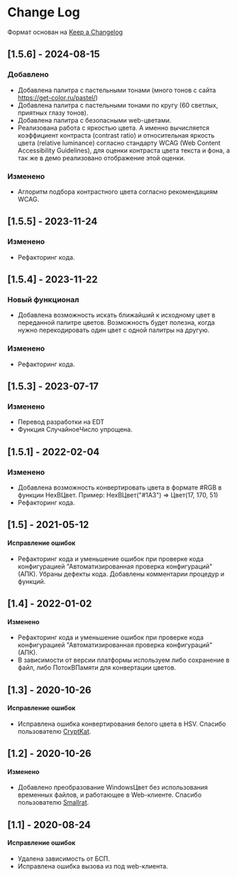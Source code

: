 
# Change Log

Формат основан на [Keep a Changelog](http://keepachangelog.com/)

## [1.5.6] - 2024-08-15

### Добавлено

* Добавлена палитра с пастельными тонами (много тонов с сайта <https://get-color.ru/pastel/>)
* Добавлена палитра с пастельными тонами по кругу (60 светлых, приятных глазу тонов).
* Добавлена палитра с безопасными web-цветами.
* Реализована работа с яркостью цвета. А именно вычисляется коэффициент контраста (contrast ratio) и относительная яркость цвета (relative luminance) согласно стандарту WCAG (Web Content Accessibility Guidelines), для оценки контраста цвета текста и фона, а так же в демо реализовано отображение этой оценки.

### Изменено

* Аглоритм подбора контрастного цвета согласно рекомендациям WCAG.

## [1.5.5] - 2023-11-24

### Изменено

* Рефакторинг кода.

## [1.5.4] - 2023-11-22

### Новый функционал

* Добавлена возможность искать ближайший к исходному цвет в переданной палитре цветов. Возможность будет полезна, когда нужно перекодировать один цвет с одной палитры на другую.

### Изменено

* Рефакторинг кода.

## [1.5.3] - 2023-07-17

### Изменено

* Перевод разработки на EDT
* Функция СлучайноеЧисло упрощена.

## [1.5.1] - 2022-02-04

### Изменено

* Добавлена возможность конвертировать цвета в формате #RGB в функции HexВЦвет. Пример: HexВЦвет("#1A3") => Цвет(17, 170, 51)
* Рефакторинг кода.

## [1.5] - 2021-05-12

#### Исправление ошибок

* Рефакторинг кода и уменьшение ошибок при проверке кода конфигурацией "Автоматизированная проверка конфигураций" (АПК). Убраны дефекты кода. Добавлены комментарии процедур и функций.

## [1.4] - 2022-01-02

#### Изменено

* Рефакторинг кода и уменьшение ошибок при проверке кода конфигурацией "Автоматизированная проверка конфигураций" (АПК).
* В зависимости от версии платформы используем либо сохранение в файл, либо ПотокВПамяти для конвертации цветов.

## [1.3] - 2020-10-26

#### Исправление ошибок

* Исправлена ошибка конвертирования белого цвета в HSV. Спасибо пользователю [CryptKat](https://github.com/CryptKat).

## [1.2] - 2020-10-26

#### Изменено

* Добавлено преобразование WindowsЦвет без использования временных файлов, и работающее в Web-клиенте. Спасибо пользователю [Smallrat](https://github.com/Smallrat).

## [1.1] - 2020-08-24

#### Исправление ошибок

* Удалена зависимость от БСП.
* Исправлена ошибка вызова из под web-клиента.